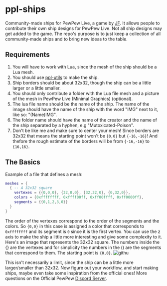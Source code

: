 # ppl-ships
Community-made ships for PewPew Live, a game by [JF](https://github.com/jyaif).
It allows people to contribute their own ship designs for PewPew Live.
Not all ship designs may get added to the game.
The repo's purpose is to just keep a collection of all community-made ships and to bring new ideas to the table.

## Requirements
1. You will have to work with Lua, since the mesh of the ship should be a Lua mesh. 
2. You should use [ppl-utils](https://github.com/jyaif/ppl-utils) to make the ship.
3. Ship borders should be about 32x32, though the ship can be a little larger or a little smaller.
4. You should only contribute a folder with the Lua file mesh and a picture of the mesh in PewPew Live (Minimal Graphics) (optional).
5. The lua file name should be the name of the ship. The name of the image should have the name of the ship with the word "IMG" next to it, like so: "(Name)IMG".
6. The folder name should have the name of the creator and the name of the ship separated by a hyphen, e.g "Mutoxicated-Poison".
7. Don't be like me and make sure to center your mesh! Since borders are 32x32 that means the starting point won't be `{0,0}` but `{-16,-16}`! And thefore the rough estimate of the borders will be from `{-16,-16}` to `{16,16}`.

## The Basics
Example of a file that defines a mesh:
```lua
meshes = {
  { -- A 32x32 square
    vertexes = {{0,0,0}, {32,0,0}, {32,32,0}, {0,32,0}},
    colors = {0xffffffff, 0xffff00ff, 0xff00ffff, 0xff0000ff},
    segments = {{0,1,2,3,0}}
  }
}
```
The order of the vertexes correspond to the order of the segments and the colors.
So `{0,0}` in this case is assigned a color that corresponds to `0xffffffff` and its segment is `0` since it is the first vertex.
You can use the z axis to make the ship a little more interesting and give some complexity to it.
Here's an image that represents the 32x32 square. The numbers inside the {} are the vertexes and for simplicity the numbers in the () are the segments that correspond to them.
The starting point is `{0,0}`. 
![githu](https://user-images.githubusercontent.com/96009711/155609785-ef9c2548-56a3-4bf5-8e27-72f0397f9d17.png)

This isn't necessarily a limit, since the ship can be a little more larger/smaller than 32x32. Now figure out your workflow, and start making ships, maybe even take some inspiration from the official ones!
More questions on the Official PewPew [Discord Server](https://discord.gg/czubEGgbWJ).

